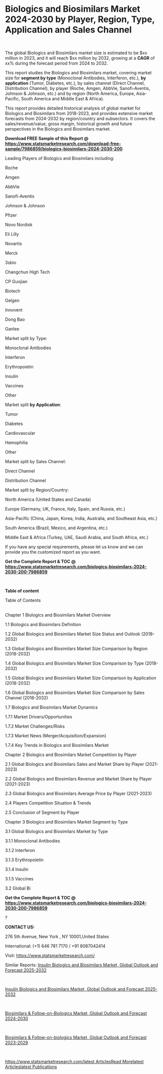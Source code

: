 <h1>Biologics and Biosimilars Market 2024-2030 by Player, Region, Type, Application and Sales Channel</h1><br/><p>The global Biologics and Biosimilars market size is estimated to be $xx million in 2023, and it will reach $xx million by 2032, growing at a <strong>CAGR</strong> of xx% during the forecast period from 2024 to 2032.</p>
 
 
 
 <p>This report studies the Biologics and Biosimilars market, covering market size for <strong>segment by type</strong> (Monoclonal Antibodies, Interferon, etc.), <strong>by application</strong> (Tumor, Diabetes, etc.), by sales channel (Direct Channel, Distribution Channel), by player (Roche, Amgen, AbbVie, Sanofi-Aventis, Johnson & Johnson, etc.) and by region (North America, Europe, Asia-Pacific, South America and Middle East & Africa).</p>
 
 
 
 <p>This report provides detailed historical analysis of global market for Biologics and Biosimilars from 2018-2023, and provides extensive market forecasts from 2024-2032 by region/country and subsectors. It covers the sales/revenue/value, gross margin, historical growth and future perspectives in the Biologics and Biosimilars market.</p>
 
 
 
 <p><strong>Download FREE Sample of this Report @ <a href="https://www.statsmarketresearch.com/download-free-sample/7986859/biologics-biosimilars-2024-2030-200">https://www.statsmarketresearch.com/download-free-sample/7986859/biologics-biosimilars-2024-2030-200</a></strong></p>
 
 
 
 <p>Leading Players of Biologics and Biosimilars including:</p>
 
 
 
 <p>Roche</p>
 
 
 
 <p>Amgen</p>
 
 
 
 <p>AbbVie</p>
 
 
 
 <p>Sanofi-Aventis</p>
 
 
 
 <p>Johnson & Johnson</p>
 
 
 
 <p>Pfizer</p>
 
 
 
 <p>Novo Nordisk</p>
 
 
 
 <p>Eli Lilly</p>
 
 
 
 <p>Novartis</p>
 
 
 
 <p>Merck</p>
 
 
 
 <p>3sbio</p>
 
 
 
 <p>Changchun High Tech</p>
 
 
 
 <p>CP Guojian</p>
 
 
 
 <p>Biotech</p>
 
 
 
 <p>Gelgen</p>
 
 
 
 <p>Innovent</p>
 
 
 
 <p>Dong Bao</p>
 
 
 
 <p>Ganlee</p>
 
 
 
 <p>Market split by Type:</p>
 
 
 
 <p>Monoclonal Antibodies</p>
 
 
 
 <p>Interferon</p>
 
 
 
 <p>Erythropoietin</p>
 
 
 
 <p>Insulin</p>
 
 
 
 <p>Vaccines</p>
 
 
 
 <p>Other</p>
 
 
 
 <p>Market split <strong>by Application</strong>:</p>
 
 
 
 <p>Tumor</p>
 
 
 
 <p>Diabetes</p>
 
 
 
 <p>Cardiovascular</p>
 
 
 
 <p>Hemophilia</p>
 
 
 
 <p>Other</p>
 
 
 
 <p>Market split by Sales Channel:</p>
 
 
 
 <p>Direct Channel</p>
 
 
 
 <p>Distribution Channel</p>
 
 
 
 <p>Market split by Region/Country:</p>
 
 
 
 <p>North America (United States and Canada)</p>
 
 
 
 <p>Europe (Germany, UK, France, Italy, Spain, and Russia, etc.)</p>
 
 
 
 <p>Asia-Pacific (China, Japan, Korea, India, Australia, and Southeast Asia, etc.)</p>
 
 
 
 <p>South America (Brazil, Mexico, and Argentina, etc.)</p>
 
 
 
 <p>Middle East & Africa (Turkey, UAE, Saudi Arabia, and South Africa, etc.)</p>
 
 
 
 <p>If you have any special requirements, please let us know and we can provide you the customized report as you want.</p>
 
 
 
 <div><b>Get the Complete Report & TOC @ <a href="https://www.statsmarketresearch.com/biologics-biosimilars-2024-2030-200-7986859">https://www.statsmarketresearch.com/biologics-biosimilars-2024-2030-200-7986859</a></b></div>
 
 
 
 <p><br />
 
 <b>Table of content</b></p>
 
 
 
 <p>Table of Contents<br />
 
 <br />
 
 Chapter 1 Biologics and Biosimilars Market Overview<br />
 
 1.1 Biologics and Biosimilars Definition<br />
 
 1.2 Global Biologics and Biosimilars Market Size Status and Outlook (2018-2032)<br />
 
 1.3 Global Biologics and Biosimilars Market Size Comparison by Region (2018-2032)<br />
 
 1.4 Global Biologics and Biosimilars Market Size Comparison by Type (2018-2032)<br />
 
 1.5 Global Biologics and Biosimilars Market Size Comparison by Application (2018-2032)<br />
 
 1.6 Global Biologics and Biosimilars Market Size Comparison by Sales Channel (2018-2032)<br />
 
 1.7 Biologics and Biosimilars Market Dynamics<br />
 
 1.7.1 Market Drivers/Opportunities<br />
 
 1.7.2 Market Challenges/Risks<br />
 
 1.7.3 Market News (Merger/Acquisition/Expansion)<br />
 
 1.7.4 Key Trends in Biologics and Biosimilars Market<br />
 
 Chapter 2 Biologics and Biosimilars Market Competition by Player<br />
 
 2.1 Global Biologics and Biosimilars Sales and Market Share by Player (2021-2023)<br />
 
 2.2 Global Biologics and Biosimilars Revenue and Market Share by Player (2021-2023)<br />
 
 2.3 Global Biologics and Biosimilars Average Price by Player (2021-2023)<br />
 
 2.4 Players Competition Situation & Trends<br />
 
 2.5 Conclusion of Segment by Player<br />
 
 Chapter 3 Biologics and Biosimilars Market Segment by Type<br />
 
 3.1 Global Biologics and Biosimilars Market by Type<br />
 
 3.1.1 Monoclonal Antibodies<br />
 
 3.1.2 Interferon<br />
 
 3.1.3 Erythropoietin<br />
 
 3.1.4 Insulin<br />
 
 3.1.5 Vaccines<br />
 
 3.2 Global Bi</p>
 
 
 
 <div><b>Get the Complete Report & TOC @ <a href="https://www.statsmarketresearch.com/biologics-biosimilars-2024-2030-200-7986859">https://www.statsmarketresearch.com/biologics-biosimilars-2024-2030-200-7986859</a></b></div>
 
 
 
 <p>? </p>
 
 
 
 <p><b>CONTACT US:</b><br />
 
 276 5th Avenue, New York , NY 10001,United States<br />
 
 International: (+1) 646 781 7170 / +91 8087042414<br />
 
 Visit: <a href="https://www.statsmarketresearch.com/">https://www.statsmarketresearch.com/</a><br />
 
 Similar Reports: <a href="https://www.statsmarketresearch.com/biologics-biosimilars-2024-2030-200-7986859">Insulin Biologics and Biosimilars Market, Global Outlook and Forecast 2025-2032</a><br />
 
 <br />
 
 <a href="https://www.statsmarketresearch.com/biologics-biosimilars-2024-2030-200-7986859">Insulin Biologics and Biosimilars Market, Global Outlook and Forecast 2025-2032</a><br />
 
 <br />
 
 <a href="https://www.statsmarketresearch.com/biologics-biosimilars-2024-2030-200-7986859">Biosimilars & Follow-on-Biologics Market, Global Outlook and Forecast 2024-2030</a><br />
 
 <br />
 
 <a href="https://www.statsmarketresearch.com/biologics-biosimilars-2024-2030-200-7986859">Biosimilars & Follow-on-biologics Market, Global Outlook and Forecast 2023-2029</a><br />
 
 <br />
 
 <a href="https://gyeongbokgung.com">https://www.statsmarketresearch.com/</a><a href="https://hallyeomaritime.com">latest Articles</a><a href="https://jingwansa.com">Read More</a><a href="https://nguoiviet.jp/">latest Articles</a><a href="https://www.intelmarketresearch.com/">latest Publications</a></p>